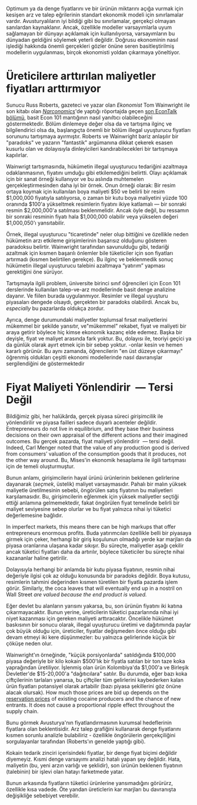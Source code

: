 Optimum ya da denge fiyatlarını ve bir ürünün miktarını açığa vurmak için kesişen arz ve talep eğrilerinin standart ekonomik modeli için sınırlamalar vardır. Avusturyalıların iyi bildiği gibi bu sınırlamalar, gerçekçi olmayan sanılardan kaynaklanır. Ancak, özellikle modeller varsayımlarla uyum sağlamayan bir dünyayı açıklamak için kullanılıyorsa, varsayımların bu dünyadan geldiğini söylemek yeterli değildir. Doğrusu ekonominin nasıl işlediği hakkında önemli gerçekleri gözler önüne seren basitleştirilmiş modellerin uygulanması, birçok ekonomisti yoldan çıkarmaya yöneltiyor.

# Üreticilere arttırılan maliyetler fiyatları arttırmıyor 

Sunucu Russ Roberts, gazeteci ve yazar olan *Ekonomist* Tom Wainwright ile son kitabı olan *[Narconomics](https://www.amazon.com/Narconomics-How-Run-Drug-Cartel/dp/1610395832/?tag=misesinsti-20)*'de yaptığı röportajda geçen [son EconTalk bölümü](http://www.econtalk.org/archives/2017/02/tom*wainwright.html), basit Econ 101 mantığının nasıl yanıltıcı olabileceğini göstermektedir. Bölüm dinlemeye değer olsa da ve tartışma ilginç ve bilgilendirici olsa da, başlangıçta önemli bir bölüm illegal uyuşturucu fiyatları sorununu tartışmaya ayırmıştır. Roberts ve Wainwright bariz anlaşılır bir "paradoks" ve yazarın "fantastik" argümanına dikkat çekerek esasen kusurlu olan ve dolayısıyla dinleyicileri kandırabilecekleri bir tartışmaya kapılırlar.

Wainwrigt tartışmasında, hükümetin illegal uyuşturucu tedariğini azaltmaya odaklanmasının, fiyatını umduğu gibi etkilemediğini belirtti. Olayı açıklamak için bir sanat örneği kullanıyor ve bu aslında muhtemelen gerçekleştirmesinden daha iyi bir örnek. Onun örneği olarak: Bir resim ortaya koymak için kullanılan boya maliyeti $50 ve belirli bir resim $1,000,000 fiyatıyla satılıyorsa, o zaman bir kutu boya maliyetini yüzde 100 oranında $100'a yükseltmek resimlerin fiyatını ikiye katlamalı — bir sonraki resmin $2,000,000'a satılması beklenmelidir. Ancak öyle değil, bu ressamın bir sonraki resminin fiyatı hala $1,000,000 olabilir veya yükselen değeri $1,000,050'ı yansıtabilir.

Örnek, illegal uyuşturucu "ticaretinde" neler olup bittiğini ve özellikle neden hükümetin arzı etkileme girişimlerinin başarısız olduğunu gösteren paradoksu belirtir. Wainwright tarafından savunulduğu gibi, tedariği azaltmak için kısmen başarılı önlemler bile tüketiciler için son fiyatları artırmadı (kısmen belirtilen gerekçe). Bu ilginç ve beklenmedik sonuç hükümetin illegal uyuşturucu talebini azaltmaya “yatırım” yapması gerektiğini öne sürüyor.

Tartışmayla ilgili problem, üniversite birinci sınıf öğrencileri için Econ 101 derslerinde kullanılan talep-ve-arz modellerinde basit denge analizine dayanır. Ve fiilen burada uygulanmıyor. Resimler ve illegal uyuşturu piyasaları dengede olsaydı, gerçekten bir paradoks olabilirdi. Ancak bu, *especially* bu pazarlarda oldukça zordur.

Ayrıca, denge durumundaki maliyetler toplumsal fırsat maliyetlerini mükemmel bir şekilde yansıtır, ve"mükemmel" rekabet, fiyat ve maliyeti bir araya getirir böylece hiç kimse ekonomik kazanç elde edemez. Başka bir deyişle, fiyat ve maliyet arasında fark yoktur. Bu, dolayısı ile, teoriyi geçici ya da günlük olarak ayırt etmek için bir sebep yoktur. -onlar kesin ve hemen kararlı görünür. Bu aynı zamanda, öğrencilerin "en üst düzeye çıkarmayı" öğrenmiş oldukları çeşitli ekonomi modellerinde nasıl davranışlar sergilendiğini de göstermektedir

# Fiyat Maliyeti Yönlendirir  — Tersi Değil

Bildiğimiz gibi, her halükârda, gerçek piyasa süreci *girişimcilik* ile yönlendirilir ve piyasa failleri sadece duyarlı acenteler değildir. Entrepreneurs do not live in equilibrium, and they base their business decisions on their own appraisal of the different actions and their imagined outcomes. Bu gerçek pazarda, fiyat maliyeti yönlendirir  — tersi değil. Indeed, Carl Menger noted that the value of any production good is derived from consumers’ valuation of the consumption goods that it produces, not the other way around. Bu, Mises'in ekonomik hesaplama ile ilgili tartışması için de temeli oluşturmuştur.

Bunun anlamı, girişimcilerin hayal ürünü ürünlerinin beklenen gelirlerine dayanarak (*seçmek*, üstelik) maliyet varsaymasıdır. Pahalı bir malın yüksek maliyetle üretilmesinin sebebi, öngörülen satış fiyatının bu maliyetleri karşılamasıdır. Bu, girişimcilerin eğlenmek için yüksek maliyetler seçtiği ettiği anlamına gelmemektedir, fakat öngörülen fiyat temelinde belirli bir maliyet seviyesine sebep olurlar ve bu fiyat yalnızca nihai iyi tüketici değerlemesine bağlıdır.

In imperfect markets, this means there can be high markups that offer entrepreneurs enormous profits. Buda yatırımcıları özellikle belli bir piyasaya girmek için çeker, herhangi bir giriş koşulunun olmadığı yerde kar marjları da piyasa oranlarına ulaşana kadar sıkışır. Bu süreçte, maliyetler aşağı çekilir ancak tüketici fiyatları daha da artırılır, böylece tüketiciler bu süreçte nihai kazananlar haline getirilir.

Dolayısıyla herhangi bir anlamda bir kutu piyasa fiyatının, resmin nihai değeriyle ilgisi çok az olduğu konusunda bir paradoks değildir. Boya kutusu, resimlerin tahmini değerinden kısmen türetilen bir fiyatla pazarda işlem görür. Similarly, the coca leaves that will eventually end up in a nostril on Wall Street *are valued because the end product is valued.*

Eğer devlet bu alanların yarısını yakarsa, bu, son ürünün fiyatını iki katına çıkarmayacaktır. Bunun yerine, üreticilerin tüketici pazarlarında nihai iyi niyet kazanması için gereken maliyeti arttıracaktır. Öncelikle hükümet baskısının bir sonucu olarak, illegal uyuşturucu üretimi ve dağıtımında paylar çok büyük olduğu için, üreticiler, fiyatlar değişmeden önce olduğu gibi devam etmeyi iki kere düşünmezler: bu yalnızca gelirlerinde küçük bir çöküşe neden olur.

Wainwright'ın örneğinde, "küçük porsiyonlarda" satıldığında $100,000 piyasa değeriyle bir kilo kokain $500'lık bir fiyatla satılan bir ton taze koka yaprağından üretiliyor. İşlenmiş olan ürün Kolombiya'da $1,000'a ve Birleşik Devletler'de $15-20,000'a "dağıtıcılara" satılır. Bu durumda, eğer bazı koka çiftçilerinin tarlaları yanarsa, bu çiftçiler tüm gelirlerini kaybederken kalan ürün fiyatları potansiyel olarak artabilir (bazı piyasa şekillerini göz önüne alacak olursak). How much those prices are bid up depends on the [reservation prices](https://en.wikipedia.org/wiki/Reservation*price) of existing cocaine producers and the chance of new entrants. It does not cause a proportional ripple effect throughout the supply chain.

Bunu görmek Avusturya'nın fiyatlandırmasının kurumsal hedeflerinin fiyatlara olan beklentisidir. Arz talep grafiğini kullanarak denge fiyatlarını kısmen sorunlu analizle bulabiliriz - özellikle öngörülerin gerçekçiliğini sorgulayanlar tarafından (Roberts'ın genelde yaptığı gibi).

Kokain tedarik zinciri içerisindeki fiyatlar, bir denge fiyat biçimi değildir diyemeyiz. Kısmi denge varsayımı analizi hatalı yapan şey değildir. Hata, maliyetin (bu, yeni arzın varlığı ve şeklidir), son ürünün beklenen fiyatının (talebinin) bir işlevi olan hatayı farketmede yatar.

Bunun arkasında fiyatların tüketici ürünlerine yansımadığını görürürz, özellikle kısa vadede. Öte yandan üreticlerin kar marjları bu davranışta değişikliğe sebebiyet verebilir.